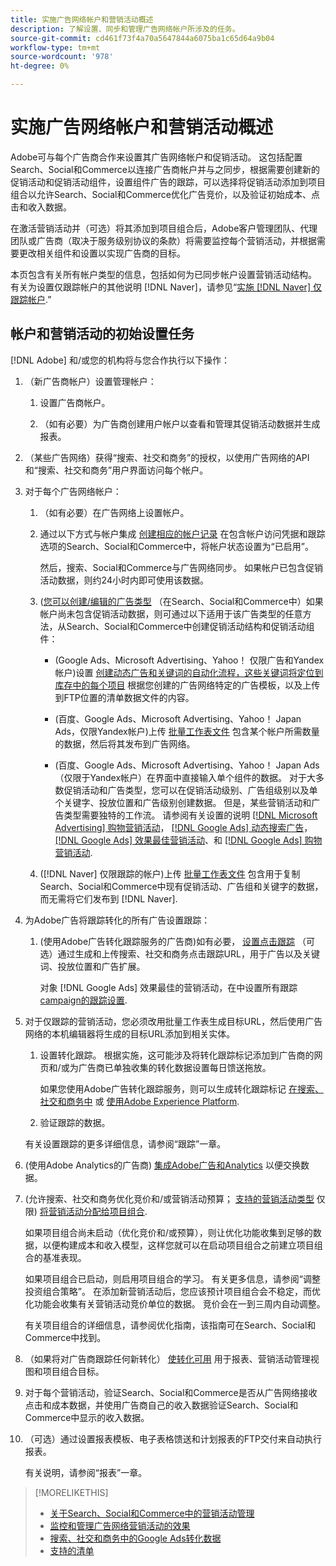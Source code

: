 ```yaml
---
title: 实施广告网络帐户和营销活动概述
description: 了解设置、同步和管理广告网络帐户所涉及的任务。
source-git-commit: cd461f73f4a70a5647844a6075ba1c65d64a9b04
workflow-type: tm+mt
source-wordcount: '978'
ht-degree: 0%

---
```


# 实施广告网络帐户和营销活动概述

Adobe可与每个广告商合作来设置其广告网络帐户和促销活动。 这包括配置Search、Social和Commerce以连接广告商帐户并与之同步，根据需要创建新的促销活动和促销活动组件，设置组件广告的跟踪，可以选择将促销活动添加到项目组合以允许Search、Social和Commerce优化广告竞价，以及验证初始成本、点击和收入数据。

在激活营销活动并（可选）将其添加到项目组合后，Adobe客户管理团队、代理团队或广告商（取决于服务级别协议的条款）将需要监控每个营销活动，并根据需要更改相关组件和设置以实现广告商的目标。

本页包含有关所有帐户类型的信息，包括如何为已同步帐户设置营销活动结构。 有关为设置仅跟踪帐户的其他说明 [!DNL Naver]，请参见“[实施 [!DNL Naver] 仅跟踪帐户](/help/search-social-commerce/campaign-management/naver-tracking-only-account-implement.md).”

## 帐户和营销活动的初始设置任务

[!DNL Adobe] 和/或您的机构将与您合作执行以下操作：

1. （新广告商帐户）设置管理帐户：

   1. 设置广告商帐户。

   1. （如有必要）为广告商创建用户帐户以查看和管理其促销活动数据并生成报表。

1. （某些广告网络）获得“搜索、社交和商务”的授权，以使用广告网络的API和“搜索、社交和商务”用户界面访问每个帐户。

1. 对于每个广告网络帐户：

   1. （如有必要）在广告网络上设置帐户。

   1. 通过以下方式与帐户集成 [创建相应的帐户记录](/help/search-social-commerce/campaign-management/accounts/ad-network-account-manage.md#create-account) 在包含帐户访问凭据和跟踪选项的Search、Social和Commerce中，将帐户状态设置为“已启用”。

      然后，搜索、Social和Commerce与广告网络同步。 如果帐户已包含促销活动数据，则约24小时内即可使用该数据。

   1. ([您可以创建/编辑的广告类型](/help/search-social-commerce/introduction/supported-inventory.md) （在Search、Social和Commerce中）如果帐户尚未包含促销活动数据，则可通过以下适用于该广告类型的任意方法，从Search、Social和Commerce中创建促销活动结构和促销活动组件：

      * (Google Ads、Microsoft Advertising、Yahoo！ 仅限广告和Yandex帐户)设置 [创建动态广告和关键词的自动化流程，这些关键词将定位到库存中的每个项目](/help/search-social-commerce/campaign-management/inventory-feeds/inventory-feeds-about.md) 根据您创建的广告网络特定的广告模板，以及上传到FTP位置的清单数据文件的内容。

      * (百度、Google Ads、Microsoft Advertising、Yahoo！ Japan Ads，仅限Yandex帐户)上传 [批量工作表文件](/help/search-social-commerce/campaign-management/bulksheets/bulksheet-about.md) 包含某个帐户所需数量的数据，然后将其发布到广告网络。

      * (百度、Google Ads、Microsoft Advertising、Yahoo！ Japan Ads（仅限于Yandex帐户）在界面中直接输入单个组件的数据。 对于大多数促销活动和广告类型，您可以在促销活动级别、广告组级别以及单个关键字、投放位置和广告级别创建数据。
      但是，某些营销活动和广告类型需要独特的工作流。 请参阅有关设置的说明 [[!DNL Microsoft Advertising] 购物营销活动](/help/search-social-commerce/campaign-management/special-campaign-types/microsoft-shopping-campaigns.md)， [[!DNL Google Ads] 动态搜索广告](/help/search-social-commerce/campaign-management/special-campaign-types/google-dynamic-search-ads.md)， [[!DNL Google Ads] 效果最佳营销活动](/help/search-social-commerce/campaign-management/special-campaign-types/google-performance-max-campaigns.md)、和 [[!DNL Google Ads] 购物营销活动](/help/search-social-commerce/campaign-management/special-campaign-types/google-shopping-campaigns.md).

   1. ([!DNL Naver] 仅限跟踪的帐户)上传 [批量工作表文件](/help/search-social-commerce/campaign-management/bulksheets/bulksheet-about.md) 包含用于复制Search、Social和Commerce中现有促销活动、广告组和关键字的数据，而无需将它们发布到 [!DNL Naver].


1. 为Adobe广告将跟踪转化的所有广告设置跟踪：

   1. (使用Adobe广告转化跟踪服务的广告商)如有必要， [设置点击跟踪](/help/search-social-commerce/tracking/click-tracking-ways-to-generate.md) （可选）通过生成和上传搜索、社交和商务点击跟踪URL，用于广告以及关键词、投放位置和广告扩展。

      对象 [!DNL Google Ads] 效果最佳的营销活动，在中设置所有跟踪 [campaign的跟踪设置](/help/search-social-commerce/campaign-management/campaigns/campaign-settings-google.md).

1. 对于仅跟踪的营销活动，您必须改用批量工作表生成目标URL，然后使用广告网络的本机编辑器将生成的目标URL添加到相关实体。

   1. 设置转化跟踪。 根据实施，这可能涉及将转化跟踪标记添加到广告商的网页和/或为广告商已单独收集的转化数据设置每日馈送拖放。

      如果您使用Adobe广告转化跟踪服务，则可以生成转化跟踪标记 [在搜索、社交和商务中](/help/search-social-commerce/tools/conversion-tag-generate.md) 或 [使用Adobe Experience Platform](https://experienceleague.adobe.com/docs/experience-platform/destinations/catalog/advertising/adobe-advertising-cloud.html).

   1. 验证跟踪的数据。

   有关设置跟踪的更多详细信息，请参阅“跟踪”一章。

1. (使用Adobe Analytics的广告商) [集成Adobe广告和Analytics](https://experienceleague.adobe.com/docs/advertising/integrations/analytics/overview.html) 以便交换数据。

1. (允许搜索、社交和商务优化竞价和/或营销活动预算； [支持的营销活动类型](/help/search-social-commerce/introduction/supported-inventory.md) 仅限) [将营销活动分配给项目组合](/help/search-social-commerce/campaign-management/campaign-assign-to-portfolio.md).

   如果项目组合尚未启动（优化竞价和/或预算），则让优化功能收集到足够的数据，以便构建成本和收入模型，这样您就可以在启动项目组合之前建立项目组合的基准表现。

   如果项目组合已启动，则启用项目组合的学习。 有关更多信息，请参阅“调整投资组合策略”。 在添加新营销活动后，您应该预计项目组合会不稳定，而优化功能会收集有关营销活动竞价单位的数据。 竞价会在一到三周内自动调整。

   有关项目组合的详细信息，请参阅优化指南，该指南可在Search、Social和Commerce中找到。<!-- verify convention for referencing Optimization Guide here -->

1. （如果将对广告商跟踪任何新转化） [使转化可用](/help/search-social-commerce/admin/transaction-properties/transaction-property-about.md) 用于报表、营销活动管理视图和项目组合目标。

1. 对于每个营销活动，验证Search、Social和Commerce是否从广告网络接收点击和成本数据，并使用广告商自己的收入数据验证Search、Social和Commerce中显示的收入数据。

1. （可选）通过设置报表模板、电子表格馈送和计划报表的FTP交付来自动执行报表。

   有关说明，请参阅“报表”一章。

>[!MORELIKETHIS]
>
>* [关于Search、Social和Commerce中的营销活动管理](campaign-management-about.md)
>* [监控和管理广告网络营销活动的效果](monitor-performance-campaigns.md)
>* [搜索、社交和商务中的Google Ads转化数据](google-conversion-data.md)
>* [支持的清单](/help/search-social-commerce/introduction/supported-inventory.md)


